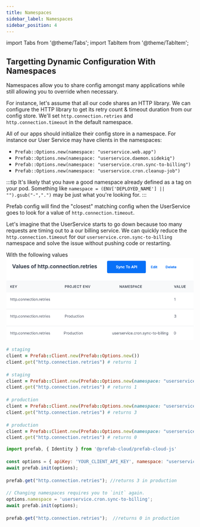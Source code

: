 ```yaml
---
title: Namespaces
sidebar_label: Namespaces
sidebar_position: 4
---
```


import Tabs from '@theme/Tabs';
import TabItem from '@theme/TabItem';

## Targetting Dynamic Configuration With Namespaces

Namespaces allow you to share config amongst many applications while still allowing you to override when necessary.

For instance, let's assume that all our code shares an HTTP library. We can configure the HTTP library to get its retry count & timeout duration from our config store. 
We'll set `http.connection.retries` and `http.connection.timeout` in the default namespace.

All of our apps should initialize their config store in a namespace. For instance our User Service may have clients in the namespaces:
- `Prefab::Options.new(namespace: "userservice.web.app")` 
- `Prefab::Options.new(namespace: "userservice.daemon.sidekiq")` 
- `Prefab::Options.new(namespace: "userservice.cron.sync-to-billing")` 
- `Prefab::Options.new(namespace: "userservice.cron.cleanup-job")` 

:::tip
It's likely that you have a good namespace already defined as a tag on your pod. Something like `namespace = (ENV['DEPLOYED_NAME'] || "").gsub("-",".")` may be just what you're looking for.
:::

Prefab config will find the "closest" matching config when the UserService goes to look for a value of `http.connection.timeout`.

Let's imagine that the UserService starts to go down because too many requests are timing out to a our billing service. We can quickly reduce the `http.connection.timeout` for our `userservice.cron.sync-to-billing` namespace and solve the issue without pushing code or restarting.


With the following values
![namespaces for http-retries](/img/docs/explanations/namespace-retries.png)

<Tabs groupId="lang">
<TabItem value="ruby" label="Ruby">

```ruby
# staging
client = Prefab::Client.new(Prefab::Options.new())
client.get("http.connection.retries") # returns 1

# staging
client = Prefab::Client.new(Prefab::Options.new(namespace: "userservice.cron.sync-to-billing"))
client.get("http.connection.retries") # returns 1

# production
client = Prefab::Client.new(Prefab::Options.new(namespace: "userservice.web.web"))
client.get("http.connection.retries") # returns 3

# production
client = Prefab::Client.new(Prefab::Options.new(namespace: "userservice.cron.sync-to-billing"))
client.get("http.connection.retries") # returns 0

```

</TabItem>
<TabItem value="js" label="JavaScript">

```javascript
import prefab, { Identity } from '@prefab-cloud/prefab-cloud-js'

const options = { apiKey: 'YOUR_CLIENT_API_KEY', namespace: "userservice.web.web", identity: new Identity('user-1234', { device: 'desktop' }) };
await prefab.init(options);

prefab.get("http.connection.retries"); //returns 3 in production

// Changing namespaces requires you to `init` again.
options.namespace = 'userservice.cron.sync-to-billing';
await prefab.init(options);

prefab.get("http.connection.retries");  //returns 0 in production
```

</TabItem>
</Tabs>
